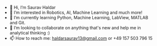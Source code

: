 - 👋 Hi, I’m Saurav Haldar
- 👀 I’m interested in Robotics, AI, Machine Learning and much more!
- 🌱 I’m currently learning Python, Machine Learning, LabView, MATLAB and Git.
- 💞️ I’m looking to collaborate on anything that's new and help me in analytical thinking :)
- 📫 How to reach me: haldarsaurav13@gmail.com or +49 157 503 796 15

<!---
haldarsaurav/haldarsaurav is a ✨ special ✨ repository because its `README.md` (this file) appears on your GitHub profile.
You can click the Preview link to take a look at your changes.
--->
